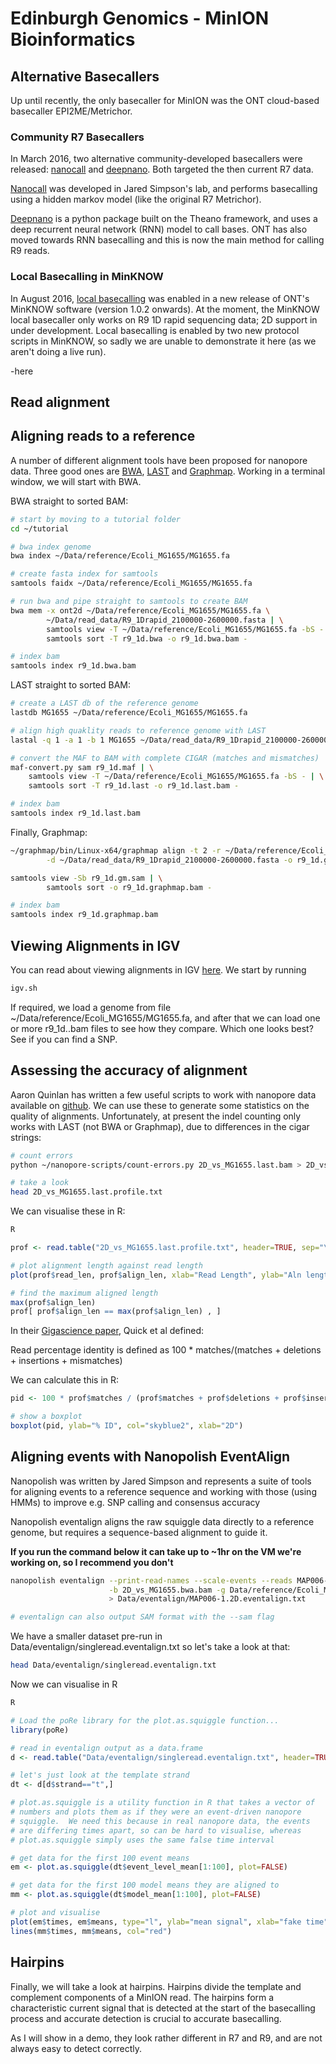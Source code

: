 # Edinburgh Genomics - MinION Bioinformatics

## Alternative Basecallers

Up until recently, the only basecaller for MinION was the ONT cloud-based basecaller EPI2ME/Metrichor. 

### Community R7 Basecallers

In March 2016, two alternative community-developed basecallers were released: [nanocall](http://biorxiv.org/content/early/2016/03/28/046086) and [deepnano](http://arxiv.org/abs/1603.09195). Both targeted the then current R7 data.

[Nanocall](https://github.com/mateidavid/nanocall) was developed in Jared Simpson's lab, and performs basecalling using a hidden markov model (like the original R7 Metrichor).

[Deepnano](https://bitbucket.org/vboza/deepnano) is a python package built on the Theano framework, and uses a deep recurrent neural network (RNN) model to call bases. ONT has also moved towards RNN basecalling and this is now the main method for calling R9 reads.

### Local Basecalling in MinKNOW

In August 2016, [local basecalling](https://nanoporetech.com/about-us/news/local-basecalling-now-available-enabling-minion-usage-field) was enabled in a new release of ONT's MinKNOW software (version 1.0.2 onwards). At the moment, the MinKNOW local basecaller only works on R9 1D rapid sequencing data; 2D support in under development. Local basecalling is enabled by two new protocol scripts in MinKNOW, so sadly we are unable to demonstrate it here (as we aren't doing a live run).

-here

<!---
Up until recently, the only basecaller for MinION was the ONT cloud-based basecaller EPI2ME/Metrichor. However, two alternative basecallers were recently developed in the community: [nanocall](http://biorxiv.org/content/early/2016/03/28/046086) and [deepnano](http://arxiv.org/abs/1603.09195). They were released almost simultaneously. We are going to take a quick look at each of them here.

### Nanocall

[Nanocall](https://github.com/mateidavid/nanocall) was developed in Jared Simpson's lab, and performs basecalling using a hidden markov model (like the original Metrichor). For reasons of time, we have put just a couple of pre-basecalled files in ~/Data/pre_basecall. We can basecall them with nanocall like this:

```sh
nanocall/bin/nanocall -t 2 ~/Data/pre_basecall >~/Data/pre_basecall/nanocall_output.fa 2>~/Data/pre_basecall/nanocall.log
```

Nanocall just does 1D basecalling at the moment. In the ouptput file, you will find template and complement basecalls for both files.

### Deepnano

[Deepnano](https://bitbucket.org/vboza/deepnano) uses a deep recurrent neural network (RNN) model to call bases. ONT is also moving towards RNN basecalling and it is likely this will be the main method for calling R9 (and future data) going forward. Deepnano is a python package built on the Theano framework. This has quite a few depedencies, so we installed them in a virtual environment. You can activate the environment like this:

```sh
source deep_ve/bin/activate
```

We can then run deepnano on a directory of FAST5 files like this:

```sh
cd ~/deepnano
python basecall_no_metrichor.py --directory ~/Data/pre_basecall --output ~/Data/pre_basecall/deepnano.fasta
cd ..
deactivate
```

Sadly, this is currently failing on the vm's with strange errors (the software is still experimental). It works on my laptop though...
--->

## Read alignment

## Aligning reads to a reference

A number of different alignment tools have been proposed for nanopore data. Three good ones are [BWA](http://bio-bwa.sourceforge.net/), [LAST](http://last.cbrc.jp/) and [Graphmap](https://github.com/isovic/graphmap). Working in a terminal window, we will start with BWA.

BWA straight to sorted BAM:

```sh
# start by moving to a tutorial folder
cd ~/tutorial

# bwa index genome
bwa index ~/Data/reference/Ecoli_MG1655/MG1655.fa

# create fasta index for samtools
samtools faidx ~/Data/reference/Ecoli_MG1655/MG1655.fa

# run bwa and pipe straight to samtools to create BAM
bwa mem -x ont2d ~/Data/reference/Ecoli_MG1655/MG1655.fa \
        ~/Data/read_data/R9_1Drapid_2100000-2600000.fasta | \
        samtools view -T ~/Data/reference/Ecoli_MG1655/MG1655.fa -bS - | \
        samtools sort -T r9_1d.bwa -o r9_1d.bwa.bam -

# index bam
samtools index r9_1d.bwa.bam
```

LAST straight to sorted BAM:

```sh
# create a LAST db of the reference genome
lastdb MG1655 ~/Data/reference/Ecoli_MG1655/MG1655.fa

# align high quaklity reads to reference genome with LAST
lastal -q 1 -a 1 -b 1 MG1655 ~/Data/read_data/R9_1Drapid_2100000-2600000.fasta > r9_1d.maf

# convert the MAF to BAM with complete CIGAR (matches and mismatches)
maf-convert.py sam r9_1d.maf | \
    samtools view -T ~/Data/reference/Ecoli_MG1655/MG1655.fa -bS - | \
    samtools sort -T r9_1d.last -o r9_1d.last.bam -

# index bam
samtools index r9_1d.last.bam
```

Finally, Graphmap:

```sh
~/graphmap/bin/Linux-x64/graphmap align -t 2 -r ~/Data/reference/Ecoli_MG1655/MG1655.fa \
        -d ~/Data/read_data/R9_1Drapid_2100000-2600000.fasta -o r9_1d.gm.sam

samtools view -Sb r9_1d.gm.sam | \
        samtools sort -o r9_1d.graphmap.bam - 

# index bam
samtools index r9_1d.graphmap.bam
```

## Viewing Alignments in IGV

You can read about viewing alignments in IGV [here](https://www.broadinstitute.org/software/igv/AlignmentData). We start by running 

```sh
igv.sh
```

If required, we load a genome from file ~/Data/reference/Ecoli_MG1655/MG1655.fa, and after that we can load one or more r9_1d.<aligner>.bam files to see how they compare. Which one looks best? See if you can find a SNP.

## Assessing the accuracy of alignment
Aaron Quinlan has written a few useful scripts to work with nanopore data available on [github](https://github.com/arq5x/nanopore-scripts/).  We can use these to generate some statistics on the quality of alignments.  Unfortunately, at present the indel counting only works with LAST (not BWA or Graphmap), due to differences in the cigar strings:

```bash
# count errors
python ~/nanopore-scripts/count-errors.py 2D_vs_MG1655.last.bam > 2D_vs_MG1655.last.profile.txt

# take a look
head 2D_vs_MG1655.last.profile.txt
```

We can visualise these in R:

```bash
R
```
```R
prof <- read.table("2D_vs_MG1655.last.profile.txt", header=TRUE, sep="\t", stringsAsFactors=FALSE)

# plot alignment length against read length
plot(prof$read_len, prof$align_len, xlab="Read Length", ylab="Aln length", pch=16)

# find the maximum aligned length
max(prof$align_len)
prof[ prof$align_len == max(prof$align_len) , ]
```

In their [Gigascience paper](http://www.gigasciencejournal.com/content/3/1/22), Quick et al defined:

 Read percentage identity is defined as 100 * matches/(matches + deletions + insertions + mismatches)

We can calculate this in R:

```R
pid <- 100 * prof$matches / (prof$matches + prof$deletions + prof$insertions + prof$mismatches)

# show a boxplot
boxplot(pid, ylab="% ID", col="skyblue2", xlab="2D")
```

## Aligning events with Nanopolish EventAlign

Nanopolish was written by Jared Simpson and represents a suite of tools for aligning events to a reference sequence and working with those (using HMMs) to improve e.g. SNP calling and consensus accuracy

Nanopolish eventalign aligns the raw squiggle data directly to a reference genome, but requires a sequence-based alignment to guide it.

**If you run the command below it can take up to ~1hr on the VM we're working on, so I recommend you don't**

```bash
nanopolish eventalign --print-read-names --scale-events --reads MAP006-1.2D.fasta \
                      -b 2D_vs_MG1655.bwa.bam -g Data/reference/Ecoli_MG1655/MG1655.fa \
                      > Data/eventalign/MAP006-1.2D.eventalign.txt

# eventalign can also output SAM format with the --sam flag
```

We have a smaller dataset pre-run in Data/eventalign/singleread.eventalign.txt so let's take a look at that:

```bash
head Data/eventalign/singleread.eventalign.txt
```

Now we can visualise in R

```bash
R
```
```R
# Load the poRe library for the plot.as.squiggle function...
library(poRe)

# read in eventalign output as a data.frame
d <- read.table("Data/eventalign/singleread.eventalign.txt", header=TRUE, sep="\t")

# let's just look at the template strand
dt <- d[d$strand=="t",]

# plot.as.squiggle is a utility function in R that takes a vector of
# numbers and plots them as if they were an event-driven nanopore
# squiggle.  We need this because in real nanopore data, the events
# are differing times apart, so can be hard to visualise, whereas
# plot.as.squiggle simply uses the same false time interval

# get data for the first 100 event means
em <- plot.as.squiggle(dt$event_level_mean[1:100], plot=FALSE)

# get data for the first 100 model means they are aligned to
mm <- plot.as.squiggle(dt$model_mean[1:100], plot=FALSE)

# plot and visualise
plot(em$times, em$means, type="l", ylab="mean signal", xlab="fake time")
lines(mm$times, mm$means, col="red")
```
## Hairpins

Finally, we will take a look at hairpins. Hairpins divide the template and complement components of a MinION read. The hairpins form a characteristic current signal that is detected at the start of the basecalling process and accurate detection is crucial to accurate basecalling. 

As I will show in a demo, they look rather different in R7 and R9, and are not always easy to detect correctly.
